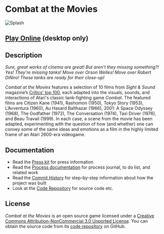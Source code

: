 # Combat at the Movies

![Splash](../press/images/combat-at-the-movies-banner.png)

## [Play Online](https://www.pippinbarr.com/combat-at-the-movies/) (desktop only)

## Description

*Sure, great works of cinema are great! But aren't they missing something?! Yes! They're missing tanks! Move over Orson Welles! Move over Robert DiNiro! These tanks are ready for their close-up!*

_Combat at the Movies_ features a selection of 10 films from *Sight & Sound* magazine’s [Critics’ top 100](https://www2.bfi.org.uk/films-tv-people/sightandsoundpoll2012/critics), each adapted into the visuals, sounds, and interactions of Atari's classic tank-fighting game *Combat*. The featured films are Citizen Kane (1941), Rashomon (1950), Tokyo Story (1953), L’Avventura (1960), Au Hasard Balthazar (1966), 2001: A Space Odyssey (1968), The Godfather (1972), The Conversation (1974), Taxi Driver (1976), and Beau Travail (1999). In each case, a scene from the movie has been adapted, experimenting with the question of how (and whether) one can convey some of the same ideas and emotions as a film in the highly limited frame of an Atari 2600-era videogame.

## Documentation
* Read the [Press kit](../press/) for press information
* Read the [Process documentation](../process/) for process journal, to do list, and related work
* Read the [Commit History](https://github.com/pippinbarr/combat-at-the-movies/commits/master) for step-by-step information about how the project was built
* Look at the [Code Repository](https://github.com/pippinbarr/combat-at-the-movies) for source code etc.

## License
_Combat at the Movies_ is an open source game licensed under a [Creative Commons Attribution-NonCommercial 3.0 Unported License](http://creativecommons.org/licenses/by-nc/3.0/). You can obtain the source code from its [code repository](https://github.com/pippinbarr/combat-at-the-movies) on GitHub.
